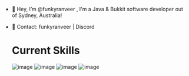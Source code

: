 - 👋 Hey, I’m @funkyranveer , I'm a Java & Bukkit software developer out of Sydney, Australia!
- 📱 Contact: funkyranveer | Discord

  # Current Skills
  ![image](https://github.com/funkyranveer/funkyranveer/assets/103560696/157a3fe8-ae4b-4d1c-9489-990a21dfeb0c)
  ![image](https://github.com/funkyranveer/funkyranveer/assets/103560696/5c08705f-9a6c-4ef0-83e6-7f60e5183f1b)
  ![image](https://github.com/funkyranveer/funkyranveer/assets/103560696/e7dfa3f7-3fc4-46fd-91b4-c6a5bd1018ab)
  ![image](https://github.com/funkyranveer/funkyranveer/assets/103560696/1c5a8b45-749d-4bfb-9514-d0369f407e50)

  
<!---
funkyranveer/funkyranveer is a ✨ special ✨ repository because its `README.md` (this file) appears on your GitHub profile.
You can click the Preview link to take a look at your changes.
--->

